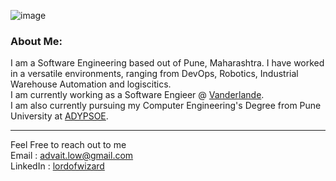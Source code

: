 ![image](https://github.com/user-attachments/assets/b9cce261-ce5d-42c6-9bf6-ab6a3e635d9e)

### About Me:
I am a Software Engineering based out of Pune, Maharashtra. I have worked in a versatile environments, ranging from DevOps, Robotics, Industrial Warehouse Automation and logiscitics.  
I am currently working as a Software Engieer @ [Vanderlande](https://www.vanderlande.com/).  
I am also currently pursuing my Computer Engineering's Degree from Pune University at [ADYPSOE](https://adypsoe.in/).  

---

Feel Free to reach out to me    
Email : advait.low@gmail.com   
LinkedIn : [lordofwizard](https://www.linkedin.com/in/lordofwizard/)   
